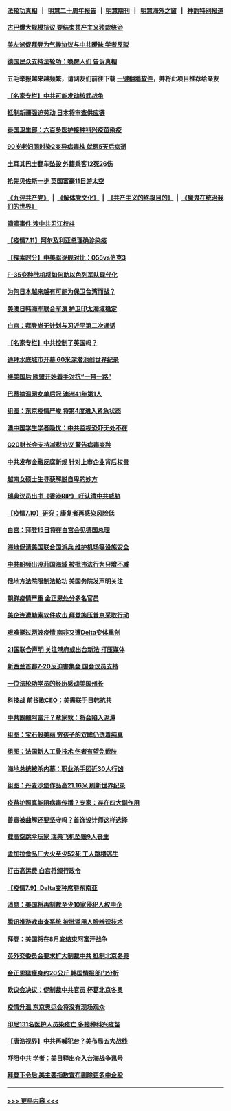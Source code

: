 #### [法轮功真相](https://github.com/gfw-breaker/truth/blob/master/README.md?t=0) &nbsp;&nbsp;|&nbsp;&nbsp; [明慧二十周年报告](https://github.com/gfw-breaker/mh-reports/blob/master/README.md?t=0) &nbsp;&nbsp;|&nbsp;&nbsp;[明慧期刊](https://github.com/gfw-breaker/mh-qikan) &nbsp;&nbsp;|&nbsp;&nbsp; [明慧海外之窗](https://github.com/gfw-breaker/mh-news/blob/master/README.md?t=0) &nbsp;&nbsp;|&nbsp;&nbsp; [神韵特别报道](https://github.com/gfw-breaker/mh-news/blob/master/shenyun.md?t=0)
#### [古巴爆大规模抗议 要结束共产主义独裁统治](../pages/nsc418/n13082560.md?t=07121051) 
#### [美左派促拜登为气候协议与中共暧昧 学者反驳](../pages/nsc418/n13082181.md?t=07121051) 
#### [德国民众支持法轮功：唤醒人们 告诉真相](../pages/nsc418/n13081625.md?t=07121051) 
#### 五毛举报越来越频繁，请网友们前往下载 [一键翻墙软件](https://github.com/gfw-breaker/ssr-accounts)，并将此项目推荐给亲友
#### [【名家专栏】中共可能发动核武战争](../pages/nsc418/n13081853.md?t=07121051) 
#### [抵制新疆强迫劳动 日本将审查供应链](../pages/nsc418/n13082163.md?t=07121051) 
#### [泰国卫生部：六百多医护接种科兴疫苗染疫](../pages/nsc418/n13081752.md?t=07121051) 
#### [90岁老妇同时染2变异病毒株 就医5天后病逝](../pages/nsc418/n13082057.md?t=07121051) 
#### [土耳其巴士翻车坠毁 外籍乘客12死26伤](../pages/nsc418/n13081990.md?t=07121051) 
#### [抢先贝佐斯一步 英国富豪11日游太空](../pages/nsc418/n13082030.md?t=07121051) 
#### [《九评共产党》](https://github.com/begood0513/9ping.md/blob/master/README.md) &nbsp;|&nbsp; [《解体党文化》](../../../../jtdwh.md/blob/master/README.md)  &nbsp;|&nbsp; [《共产主义的终极目的》](../../../../gczydzjmd.md/blob/master/README.md) &nbsp;|&nbsp; [《魔鬼在统治我们的世界》](../../../../mgztzwmdsj.md/blob/master/README.md) 
#### [滴滴事件 涉中共习江权斗](../pages/nsc418/n13082006.md?t=07121051) 
#### [【疫情7.11】阿尔及利亚总理确诊染疫](../pages/nsc418/n13081574.md?t=07121051) 
#### [【探索时分】中美驱逐舰对比：055vs伯克3](../pages/nsc418/n13081164.md?t=07121051) 
#### [F-35变种战机将如何助以色列军队现代化](../pages/nsc418/n13077427.md?t=07121051) 
#### [为何日本越来越有可能为保卫台湾而战？](../pages/nsc418/n13079575.md?t=07121051) 
#### [美澳日韩海军联合军演 护卫印太海域稳定](../pages/nsc418/n13081048.md?t=07121051) 
#### [白宫：拜登尚无计划与习近平第二次通话](../pages/nsc418/n13081123.md?t=07121051) 
#### [【名家专栏】中共控制了英国吗？](../pages/nsc418/n13080067.md?t=07121051) 
#### [迪拜水底城市开幕 60米深潜池创世界纪录](../pages/nsc418/n13080998.md?t=07121051) 
#### [继美国后 欧盟开始着手对抗“一带一路”](../pages/nsc418/n13080932.md?t=07121051) 
#### [巴蒂摘温网女单后冠 澳洲41年第1人](../pages/nsc418/n13080924.md?t=07121051) 
#### [组图：东京疫情严峻 将第4度进入紧急状态](../pages/nsc418/n13080404.md?t=07121051) 
#### [澳中国学生学者隐忧：中共监视恐吓无处不在](../pages/nsc418/n13080804.md?t=07121051) 
#### [G20财长会支持减税协议 警告病毒变种](../pages/nsc418/n13080713.md?t=07121051) 
#### [中共发布金融反腐新规 针对上市企业背后权贵](../pages/nsc418/n13080390.md?t=07121051) 
#### [越南女硕士生寻获解脱自卑的妙方](../pages/nsc418/n13079268.md?t=07121051) 
#### [瑞典议员出书《香港RIP》 吁认清中共威胁](../pages/nsc418/n13080532.md?t=07121051) 
#### [【疫情7.10】研究：康复者再感染风险低](../pages/nsc418/n13080480.md?t=07121051) 
#### [白宫：拜登15日将在白宫会见德国总理](../pages/nsc418/n13080337.md?t=07121051) 
#### [海地促请美国联合国派兵 维护机场等设施安全](../pages/nsc418/n13079967.md?t=07121051) 
#### [中共船频出没菲国海域 被批违法行为只增不减](../pages/nsc418/n13080030.md?t=07121051) 
#### [俄地方法院限制法轮功 美国务院发声明关注](../pages/nsc418/n13079658.md?t=07121051) 
#### [朝鲜疫情严重 金正恩处分多名官员](../pages/nsc418/n13079673.md?t=07121051) 
#### [美企连遭勒索软件攻击 拜登施压普京采取行动](../pages/nsc418/n13079592.md?t=07121051) 
#### [艰难挺过两波疫情 南非又遭Delta变体重创](../pages/nsc418/n13079558.md?t=07121051) 
#### [21国联合声明 关注港府或出台新法 打压媒体](../pages/nsc418/n13079359.md?t=07121051) 
#### [新西兰首都7‧20反迫害集会 国会议员支持](../pages/nsc418/n13078525.md?t=07121051) 
#### [一位法轮功学员的经历感动美国州长](../pages/nsc418/n13078953.md?t=07121051) 
#### [科技战 前谷歌CEO：美需联手日韩抗共](../pages/nsc418/n13078961.md?t=07121051) 
#### [中共觊觎阿富汗？章家敦：将会陷入泥潭](../pages/nsc418/n13078945.md?t=07121051) 
#### [组图：宝石般美丽 穷孩子的双眸仍透着纯真](../pages/nsc418/n13077674.md?t=07121051) 
#### [组图：法国新人工骨技术 伤者有望免截肢](../pages/nsc418/n13078375.md?t=07121051) 
#### [海地总统被杀内幕：职业杀手团近30人行凶](../pages/nsc418/n13078949.md?t=07121051) 
#### [组图：丹麦沙堡作品高21.16米 刷新世界纪录](../pages/nsc418/n13078064.md?t=07121051) 
#### [疫苗护照真能阻病毒传播？专家：存在四大副作用](../pages/nsc418/n13067703.md?t=07121051) 
#### [善意被曲解还要坚守吗？首饰设计师这样选择](../pages/nsc418/n13077575.md?t=07121051) 
#### [载高空跳伞玩家 瑞典飞机坠毁9人丧生](../pages/nsc418/n13078604.md?t=07121051) 
#### [孟加拉食品厂大火至少52死 工人跳楼逃生](../pages/nsc418/n13078541.md?t=07121051) 
#### [打击高运费 白宫将颁行政令](../pages/nsc418/n13078569.md?t=07121051) 
#### [【疫情7.9】Delta变种席卷东南亚](../pages/nsc418/n13078272.md?t=07121051) 
#### [消息：美国将再制裁至少10家侵犯人权中企](../pages/nsc418/n13077699.md?t=07121051) 
#### [腾讯推游戏审查系统 被批滥用人脸辨识技术](../pages/nsc418/n13077634.md?t=07121051) 
#### [拜登：美国将在8月底结束阿富汗战争](../pages/nsc418/n13077350.md?t=07121051) 
#### [英外交委员会要求扩大制裁中共 抵制北京冬奥](../pages/nsc418/n13076754.md?t=07121051) 
#### [金正恩猛瘦身约20公斤 韩国情报部门分析](../pages/nsc418/n13076881.md?t=07121051) 
#### [欧议会决议：促制裁中共官员 杯葛北京冬奥](../pages/nsc418/n13076851.md?t=07121051) 
#### [疫情升温 东京奥运会将没有现场观众](../pages/nsc418/n13076798.md?t=07121051) 
#### [印尼131名医护人员染疫亡 多接种科兴疫苗](../pages/nsc418/n13076794.md?t=07121051) 
#### [【唐浩视界】中共再喊犯台？美布局五大战线](../pages/nsc418/n13076229.md?t=07121051) 
#### [吓阻中共 学者：美日释出介入台海战争讯号](../pages/nsc418/n13076414.md?t=07121051) 
#### [拜登下令后 美主要指数宣布剔除更多中企股](../pages/nsc418/n13076668.md?t=07121051) 

----
#### [ >>> 更早内容 <<< ](../indexes/nsc418-earlier.md)
